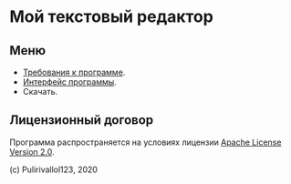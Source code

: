 # Мой текстовый редактор

## Меню

- [Требования к программе](/a/).
- [Интерфейс программы](/c/).
- Скачать.

## Лицензионный договор

Программа распространяется на условиях лицензии [Apache License
Version 2.0](https://apache.org/licenses/LICENSE-2.0.txt).

(c) Pulirivallol123, 2020
